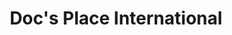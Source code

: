 ---
templateKey: 'docs-place-international'
path: /operations/docs-place-international
title: Doc's Place International
image: /img/docs-place-international_hero-image@2x.jpg 
mainpitch:
  description: >
    Doc’s Place International, Inc. was established in 2015 to provide an in-patient medical cannabis treatment facility for use by patients needing access to  prescribed medical cannabis.

    Apollon has treated in excess of 400 patients in the last 12 months.
  list: >

     * Approved by the SRC and the Ministry of Science, Energy and Technology for the treatment of medical cannabis patients

     * Currently nine treatment rooms with plans to expand to 130-person clinic via purchase of second clinic

     * Company will also look to secure additional dispensary locations as well seek international export markets

     * Partnered with Apollon to run medically supervised trials


---